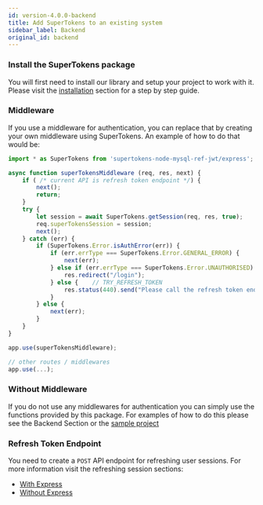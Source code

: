 ```yaml
---
id: version-4.0.0-backend
title: Add SuperTokens to an existing system
sidebar_label: Backend
original_id: backend
---
```


### Install the SuperTokens package
You will first need to install our library and setup your project to work with it. Please visit the [installation](../backend/installation) section for a step by step guide.


### Middleware
If you use a middleware for authentication, you can replace that by creating your own middleware using SuperTokens. An example of how to do that would be:

```js
import * as SuperTokens from 'supertokens-node-mysql-ref-jwt/express';

async function superTokensMiddleware (req, res, next) {
    if ( /* current API is refresh token endpoint */) {
        next();
        return;
    }
    try {
        let session = await SuperTokens.getSession(req, res, true);
        req.superTokensSession = session;
        next();
    } catch (err) {
        if (SuperTokens.Error.isAuthError(err)) {
            if (err.errType === SuperTokens.Error.GENERAL_ERROR) {
                next(err);
            } else if (err.errType === SuperTokens.Error.UNAUTHORISED) {
                res.redirect("/login");
            } else {    // TRY_REFRESH_TOKEN
                res.status(440).send("Please call the refresh token endpoint");
            }
        } else {
            next(err);
        }
    }
}

app.use(superTokensMiddleware);

// other routes / middlewares
app.use(...);
```

### Without Middleware

If you do not use any middlewares for authentication you can simply use the functions provided by this package. For examples of how to do this please see the Backend Section or the <a href="https://github.com/supertokens/auth-demo" target="_blank" class="highlighted-link orange">sample project</a>

### Refresh Token Endpoint

You need to create a ```POST``` API endpoint for refreshing user sessions. For more information visit the refreshing session sections:
- [With Express](../backend/usage-with-express/refreshing-session)
- [Without Express](../backend/usage-without-express/refreshing-session)